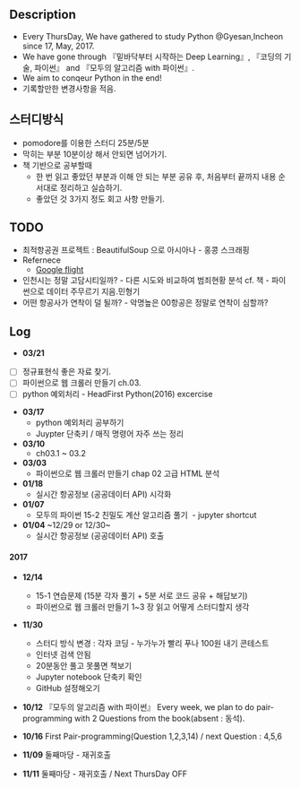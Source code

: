 ## Description
- Every ThursDay, We have gathered to study Python @Gyesan,Incheon since 17, May, 2017.
- We have gone through 『밑바닥부터 시작하는 Deep Learning』, 『코딩의 기술, 파이썬』 and 『모두의 알고리즘 with 파이썬』.
- We aim to conqeur Python in the end!
- 기록할만한 변경사항을 적음.

## 스터디방식
- pomodore를 이용한 스터디 25분/5분
- 막히는 부분 10분이상 해서 안되면 넘어가기.
- 책 기반으로 공부할때
  - 한 번 읽고 좋았던 부분과 이해 안 되는 부분 공유 후, 처음부터 끝까지 내용 순서대로 정리하고 실습하기.
  - 좋았던 것 3가지 정도 회고 사항 만들기.

## TODO
- 최적항공권 프로젝트 : BeautifulSoup 으로 아시아나 - 홍콩 스크래핑 
- Refernece
  - [Google flight](https://www.google.com/flights/)
- 인천시는 정말 고담시티일까? - 다른 시도와 비교하여 범죄현황 분석 cf. 책 - 파이썬으로 데이터 주무르기 지음.민형기
- 어떤 항공사가 연착이 덜 될까? - 악명높은 00항공은 정말로 연착이 심할까?

## Log
- **03/21**
- [ ] 정규표현식 좋은 자료 찾기. 
- [ ] 파이썬으로 웹 크롤러 만들기 ch.03. 
- [ ] python 예외처리 - HeadFirst Python(2016) excercise   

- **03/17**
  - python 예외처리 공부하기
  - Juypter 단축키 / 매직 명령어 자주 쓰는 정리 
- **03/10**
  - ch03.1 ~ 03.2
- **03/03**
  - 파이썬으로 웹 크롤러 만들기 chap 02 고급 HTML 분석
- **01/18**
  - 실시간 항공정보 (공공데이터 API) 시각화
- **01/07**
  - 모두의 파이썬 15-2 친밀도 계산 알고리즘 풀기
  - jupyter shortcut
- **01/04** ~12/29 or 12/30~
  - 실시간 항공정보 (공공데이터 API) 호출

#### 2017
- **12/14**
  - 15-1 연습문제 (15분 각자 풀기 + 5분 서로 코드 공유 + 해답보기)
  - 파이썬으로 웹 크롤러 만들기 1~3 장 읽고 어떻게 스터디할지 생각
  
- **11/30** 
  - 스터디 방식 변경 : 각자 코딩 - 누가누가 빨리 푸나 100원 내기 콘테스트 
  - 인터넷 검색 안됨
  - 20분동안 풀고 못풀면 책보기
  - Jupyter notebook 단축키 확인
  - GitHub 설정해오기

- **10/12** 『모두의 알고리즘 with 파이썬』 Every week, we plan to do pair-programming with 2 Questions from the book(absent : 동석).
- **10/16** First Pair-programming(Question 1,2,3,14) / next Question : 4,5,6
- **11/09** 둘째마당 - 재귀호출
- **11/11** 둘째마당 - 재귀호출 / Next ThursDay OFF
